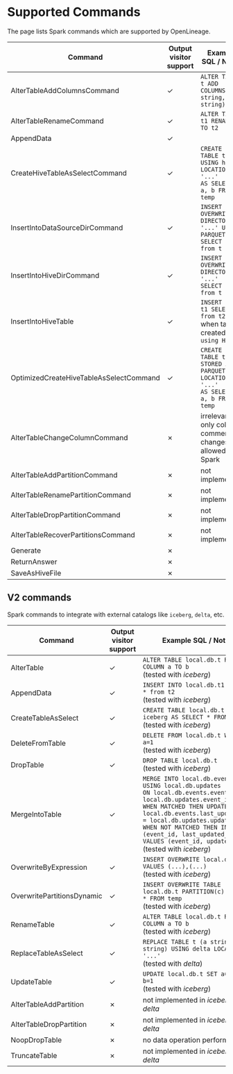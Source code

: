 <!-- Copyright 2018-2022 contributors to the OpenLineage project -->

<!-- SPDX-License-Identifier: Apache-2.0 -->

# Supported Commands

The page lists Spark commands which are supported by OpenLineage.

| Command                                 | Output visitor support | Example SQL / Notes                                                               |
|-----------------------------------------|------------------------|-----------------------------------------------------------------------------------|
| AlterTableAddColumnsCommand             | &check;                | `ALTER TABLE t ADD COLUMNS (a string, b string)`                                  |
| AlterTableRenameCommand                 | &check;                | `ALTER TABLE t1 RENAME TO t2`                                                     |
| AppendData                              | &check;                |                                                                                   |                                                                                                                                                                                                                                                                                                |
| CreateHiveTableAsSelectCommand          | &check;                | `CREATE TABLE t USING hive LOCATION '...' `<br/>`AS SELECT a, b FROM temp`        |
| InsertIntoDataSourceDirCommand          | &check;                | `INSERT OVERWRITE DIRECTORY '...' USING PARQUET SELECT * from t`                  |
| InsertIntoHiveDirCommand                | &check;                | `INSERT OVERWRITE DIRECTORY '...' SELECT * from t`                                |
| InsertIntoHiveTable                     | &check;                | `INSERT INTO t1 SELECT * from t2` <br/>when table created with `using HIVE`       |
| OptimizedCreateHiveTableAsSelectCommand | &check;                | `CREATE TABLE t STORED AS PARQUET LOCATION '...' `<br/>`AS SELECT a, b FROM temp` |
| AlterTableChangeColumnCommand           | &cross;                | irrelevant as only column comment changes are allowed in Spark                    |
| AlterTableAddPartitionCommand           | &cross;                | not implemented                                                                   |
| AlterTableRenamePartitionCommand        | &cross;                | not implemented                                                                   |
| AlterTableDropPartitionCommand          | &cross;                | not implemented                                                                   |
| AlterTableRecoverPartitionsCommand      | &cross;                | not implemented                                                                   |
| Generate                                | &cross;                |                                                                                   |
| ReturnAnswer                            | &cross;                |                                                                                   |
| SaveAsHiveFile                          | &cross;                |                                                                                   |


## V2 commands 

Spark commands to integrate with external catalogs like `iceberg`, `delta`, etc.

| Command                    | Output visitor support | Example SQL / Notes                                                                                                                                                                                                                                                                                                                         |
|----------------------------|------------------------|---------------------------------------------------------------------------------------------------------------------------------------------------------------------------------------------------------------------------------------------------------------------------------------------------------------------------------------------|
| AlterTable                 | &check;                | `ALTER TABLE local.db.t RENAME COLUMN a TO b`<br/>(tested with *iceberg*)                                                                                                                                                                                                                                                                   |
| AppendData                 | &check;                | `INSERT INTO local.db.t1 SELECT * from t2`<br/>(tested with *iceberg*)                                                                                                                                                                                                                                                                      |
| CreateTableAsSelect        | &check;                | `CREATE TABLE local.db.t USING iceberg AS SELECT * FROM temp`<br/>(tested with *iceberg*)                                                                                                                                                                                                                                                   |
| DeleteFromTable            | &check;                | `DELETE FROM local.db.t WHERE a=1`<br/>(tested with *iceberg*)                                                                                                                                                                                                                                                                              |
| DropTable                  | &check;                | `DROP TABLE local.db.t`<br/>(tested with *iceberg*)                                                                                                                                                                                                                                                                                         |
| MergeIntoTable             | &check;                | `MERGE INTO local.db.events USING local.db.updates`<br/>`ON local.db.events.event_id = local.db.updates.event_id`<br/>`WHEN MATCHED THEN UPDATE SET local.db.events.last_updated_at = local.db.updates.updated_at`<br/>`WHEN NOT MATCHED THEN INSERT (event_id, last_updated_at) VALUES (event_id, updated_at)`<br/>(tested with *iceberg*) |
| OverwriteByExpression      | &check;                | `INSERT OVERWRITE local.db.t VALUES (...),(...)`<br/>(tested with *iceberg*)                                                                                                                                                                                                                                                                |
| OverwritePartitionsDynamic | &check;                | `INSERT OVERWRITE TABLE local.db.t PARTITION(c) SELECT * FROM temp`<br/>(tested with *iceberg*)                                                                                                                                                                                                                                             |
| RenameTable                | &check;                | `ALTER TABLE local.db.t RENAME COLUMN a TO b`<br/>(tested with *iceberg*)                                                                                                                                                                                                                                                                   |
| ReplaceTableAsSelect       | &check;                | `REPLACE TABLE t (a string, b string) USING delta LOCATION '...'`<br/>(tested with *delta*)                                                                                                                                                                                                                                                 |
| UpdateTable                | &check;                | `UPDATE local.db.t SET a=1 WHERE b=1`<br/>(tested with *iceberg*)                                                                                                                                                                                                                                                                           |
| AlterTableAddPartition     | &cross;                | not implemented in *iceberg* nor *delta*                                                                                                                                                                                                                                                                                                    |
| AlterTableDropPartition    | &cross;                | not implemented in *iceberg* nor *delta*                                                                                                                                                                                                                                                                                                    |
| NoopDropTable              | &cross;                | no data operation performed                                                                                                                                                                                                                                                                                                                 |
| TruncateTable              | &cross;                | not implemented in *iceberg* nor *delta*                                                                                                                                                                                                                                                                                                    |



